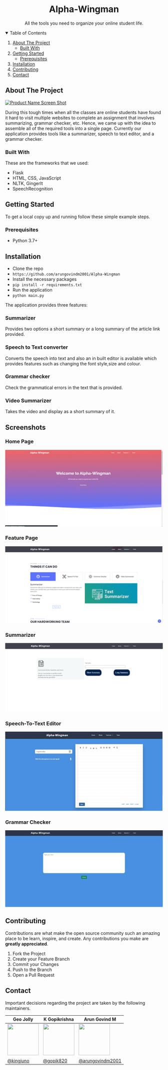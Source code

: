 
<p align="center">
  
  <h1 align="center">Alpha-Wingman</h3>

  <p align="center">
    All the tools you need to organize your online student life.</p> 
</p>

<!-- TABLE OF CONTENTS -->
<details open="open">
  <summary>Table of Contents</summary>
  <ol>
    <li>
      <a href="#about-the-project">About The Project</a>
      <ul>
        <li><a href="#built-with">Built With</a></li>
      </ul>
    </li>
    <li>
      <a href="#getting-started">Getting Started</a>
      <ul>
        <li><a href="#prerequisites">Prerequisites</a></li>
      </ul>
    </li>
    <li><a href="#installation">Installation</a></li>
    <li><a href="#contributing">Contributing</a></li>
    <li><a href="#contact">Contact</a></li>
  </ol>
</details>



## About The Project

[![Product Name Screen Shot][product-screenshot]](https://alpha--wingman.herokuapp.com/)

During this tough times when all the classes are online students have found it hard to visit multiple websites to complete an assignment that involves summarizing, grammar checker, etc. Hence, we came up with the idea to assemble all of the required tools into a single page. Currently our application provides tools like a summarizer, speech to text editor, and a grammar checker.


### Built With

These are the frameworks that we used:

* Flask
* HTML, CSS, JavaScript
* NLTK, GingerIt
* SpeechRecognition

<!-- GETTING STARTED -->
## Getting Started

To get a local copy up and running follow these simple example steps.

### Prerequisites

- Python 3.7+
 
<!-- USAGE EXAMPLES -->
## Installation

- Clone the repo
 - `https://github.com/arungovindm2001/Alpha-Wingman`
- Install the necessary packages
 - `pip install -r requirements.txt`
- Run the application
 - `python main.py`

The application provides three features:
### Summarizer
Provides two options a short summary or a long summary of the article link provided.
### Speech to Text converter
Converts the speech into text and also an in built editor is available which provides features such as changing the font style,size and colour.
### Grammar checker
Check the grammatical errors in the text that is provided.
### Video Summarizer
Takes the video and display as a short summary of it.

## Screenshots

### Home Page
<img src="https://github.com/arungovindm2001/Alpha-Wingman/blob/main/website/static/assets/img/gallery.jpg">

### Feature Page
<img src="https://github.com/arungovindm2001/Alpha-Wingman/blob/main/website/static/assets/img/Screenshot_2021-06-27_151608.png">

### Summarizer
<img src="https://github.com/arungovindm2001/Alpha-Wingman/blob/main/website/static/assets/img/68747470733a2f2f6368616c6c656e6765706f73742d73332d6368616c6c656e6765706f73742e6e6574646e612d73736c2e636f6d2f70686f746f732f70726f64756374696f6e2f736f6674776172655f70686f746f732f3030312f3536332f3735312f6461746.jpg">

### Speech-To-Text Editor
<img src="https://github.com/arungovindm2001/Alpha-Wingman/blob/main/website/static/assets/img/68747470733a2f2f6368616c6c656e6765706f73742d73332d6368616c6c656e6765706f73742e6e6574646e612d73736c2e636f6d2f70686f746f732f70726f64756374696f6e2f736f6674776172655f70686f746f732f3030312f3536342f3034392f6461746.jpg">

### Grammar Checker
<img src="https://github.com/arungovindm2001/Alpha-Wingman/blob/main/website/static/assets/img/68747470733a2f2f6368616c6c656e6765706f73742d73332d6368616c6c656e6765706f73742e6e6574646e612d73736c2e636f6d2f70686f746f732f70726f64756374696f6e2f736f6674776172655f70686f746f732f3030312f3536332f3735302f6461746.jpg">


<!-- CONTRIBUTING -->
## Contributing

Contributions are what make the open source community such an amazing place to be learn, inspire, and create. Any contributions you make are **greatly appreciated**.

1. Fork the Project
2. Create your Feature Branch 
3. Commit your Changes 
4. Push to the Branch 
5. Open a Pull Request

<!-- CONTACT -->
## Contact

Important decisions regarding the project are taken by the following maintainers.

| Geo Jolly | K Gopikrishna | Arun Govind M |
|--|--|--|
| <img  height="100"  width="100"  src="https://avatars.githubusercontent.com/u/69108486?v=4"> |<img  height="100"  width="100"  src="https://avatars.githubusercontent.com/u/73281663?v=4"> |<img  height="100"  width="100"  src="https://avatars.githubusercontent.com/u/67337602?v=4">|
| [@kingjuno](https://github.com/kingjuno) | [@gopik820](https://github.com/gopik820) | [@arungovindm2001](https://github.com/arungovindm2001) |


<!-- MARKDOWN LINKS & IMAGES -->
<!-- https://www.markdownguide.org/basic-syntax/#reference-style-links -->
[product-screenshot]: https://challengepost-s3-challengepost.netdna-ssl.com/photos/production/software_photos/001/563/749/datas/gallery.jpg
